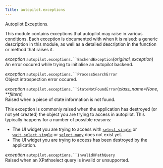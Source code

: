 ```yaml
---
Title: autopilot.exceptions
---
```

        
<span id="autopilot-exceptions-autopilot-exceptions"></span>
Autopilot Exceptions.

This module contains exceptions that autopilot may raise in various conditions. Each exception is documented with when it is raised: a generic description in this module, as well as a detailed description in the function or method that raises it.

 *exception* `autopilot.exceptions.``BackendException`(*original\_exception*)<a href="#autopilot.exceptions.BackendException" class="headerlink" title="Permalink to this definition"></a>  
An error occured while trying to initialise an autopilot backend.

<!-- -->

 *exception* `autopilot.exceptions.``ProcessSearchError`<a href="#autopilot.exceptions.ProcessSearchError" class="headerlink" title="Permalink to this definition"></a>  
Object introspection error occured.

<!-- -->

 *exception* `autopilot.exceptions.``StateNotFoundError`(*class\_name=None*, *\*\*filters*)<a href="#autopilot.exceptions.StateNotFoundError" class="headerlink" title="Permalink to this definition"></a>  
Raised when a piece of state information is not found.

This exception is commonly raised when the application has destroyed (or not yet created) the object you are trying to access in autopilot. This typically happens for a number of possible reasons:

-   The UI widget you are trying to access with <a href="autopilot.introspection.ProxyBase.md#autopilot.introspection.ProxyBase.select_single" class="reference internal" title="autopilot.introspection.ProxyBase.select_single"><code class="xref py py-meth docutils literal">select_single</code></a> or <a href="autopilot.introspection.ProxyBase.md#autopilot.introspection.ProxyBase.wait_select_single" class="reference internal" title="autopilot.introspection.ProxyBase.wait_select_single"><code class="xref py py-meth docutils literal">wait_select_single</code></a> or <a href="autopilot.introspection.ProxyBase.md#autopilot.introspection.ProxyBase.select_many" class="reference internal" title="autopilot.introspection.ProxyBase.select_many"><code class="xref py py-meth docutils literal">select_many</code></a> does not exist yet.
-   The UI widget you are trying to access has been destroyed by the application.

<!-- -->

 *exception* `autopilot.exceptions.``InvalidXPathQuery`<a href="#autopilot.exceptions.InvalidXPathQuery" class="headerlink" title="Permalink to this definition"></a>  
Raised when an XPathselect query is invalid or unsupported.

